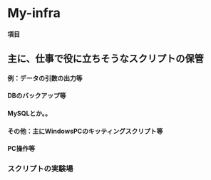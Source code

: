 # My-infra

#### 項目

## 主に、仕事で役に立ちそうなスクリプトの保管

#### 例：データの引数の出力等

#### DBのバックアップ等

####  MySQLとか。。

#### その他：主にWindowsPCのキッティングスクリプト等

#### PC操作等

### スクリプトの実験場
